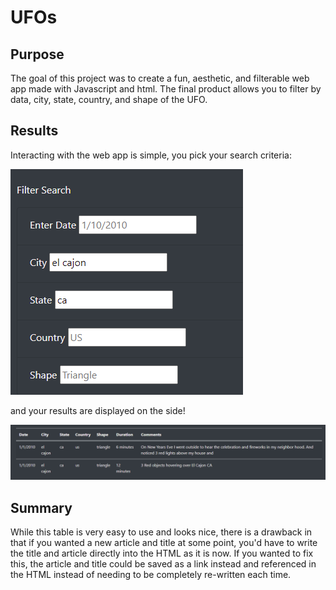 # UFOs

## Purpose
The goal of this project was to create a fun, aesthetic, and filterable
web app made with Javascript and html. The final product allows you to
filter by data, city, state, country, and shape of the UFO.

## Results
Interacting with the web app is simple, you pick your search criteria:

![search](/Resources/search.PNG)

and your results are displayed on the side!

![results](/Resources/results.PNG)

## Summary
While this table is very easy to use and looks nice, there is a drawback
in that if you wanted a new article and title at some point, you'd have to
write the title and article directly into the HTML as it is now. If you 
wanted to fix this, the article and title could be saved as a link instead
and referenced in the HTML instead of needing to be completely re-written
each time.